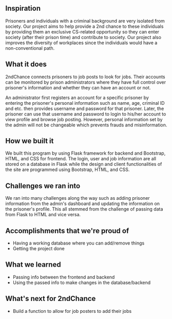 ## Inspiration
Prisoners and individuals with a criminal background are very isolated from society. Our project aims to help provide a 2nd chance to these individuals by providing them an exclusive CS-related opportunity so they can enter society (after their prison time) and contribute to society. Our project also improves the diversity of workplaces since the individuals would have a non-conventional path.

## What it does
2ndChance connects prisoners to job posts to look for jobs. Their accounts can be monitored by prison administrators where they have full control over prisoner's information and whether they can have an account or not. 

An administrator first registers an account for a specific prisoner by entering the prisoner's personal information such as name, age, criminal ID and etc. then provides username and password for that prisoner. Later, the prisoner can use that username and password to login to his/her account to view profile and browse job posting. However, personal information set by the admin will not be changeable which prevents frauds and misinformation. 

## How we built it
We built this program by using Flask framework for backend and Bootstrap, HTML, and CSS for frontend. The login, user and job information are all stored on a database in Flask while the design and client functionalities of the site are programmed using Bootstrap, HTML, and CSS.

## Challenges we ran into
We ran into many challenges along the way such as adding prisoner information from the admin's dashboard and updating the information on the prisoner's profile. This all stemmed from the challenge of passing data from Flask to HTML and vice versa.

## Accomplishments that we're proud of
- Having a working database where you can add/remove things
- Getting the project done

## What we learned
- Passing info between the frontend and backend
- Using the passed info to make changes in the database/backend

## What's next for 2ndChance
- Build a function to allow for job posters to add their jobs
